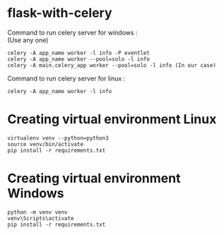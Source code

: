 # flask-with-celery


Command to run celery server for windows :
<br>
(Use any one)
```
celery -A app_name worker -l info -P eventlet
celery -A app_name worker --pool=solo -l info
celery -A main.celery_app worker --pool=solo -l info (In our case)
```

Command to run celery server for linux :
<br>
```
celery -A app_name worker -l info
```

# Creating virtual environment Linux

```
virtualenv venv --python=python3
source venv/bin/activate
pip install -r requirements.txt
```

# Creating virtual environment Windows

```
python -m venv venv
venv\Scripts\activate
pip install -r requirements.txt
```
